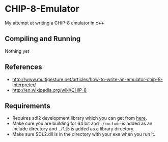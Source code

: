 # CHIP-8-Emulator
My attempt at writing a CHIP-8 emulator in c++

## Compiling and Running
Nothing yet

## References
- http://www.multigesture.net/articles/how-to-write-an-emulator-chip-8-interpreter/
- http://en.wikipedia.org/wiki/CHIP-8

## Requirements
- Requires sdl2 development library which you can get from [here](https://www.libsdl.org/download-2.0.php).
- Make sure you are building for 64 bit and `./include` is added as an include directory and `./lib` is added as a library directory.
- Make sure SDL2.dll is in the directory with your exe when you run it.